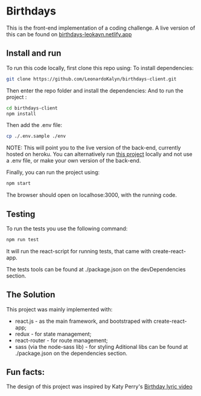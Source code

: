 # Birthdays

This is the front-end implementation of a coding challenge.
A live version of this can be found on [birthdays-leokayn.netlify.app](https://birthdays-leokayn.netlify.app/)

## Install and run
To run this code locally, first clone this repo using:
To install dependencies:
```bash
git clone https://github.com/LeonardoKalyn/birthdays-client.git
```

Then enter the repo folder and install the dependencies:
And to run the project :
```bash
cd birthdays-client
npm install
```

Then add the .env file:
```bash
cp ./.env.sample ./env
```
NOTE: This will point you to the live version of the back-end, currently hosted on heroku. You can alternatively run [this project](https://github.com/LeonardoKalyn/birthdays-api)
locally and not use a .env file, or make your own version of the back-end.

Finally, you can run the project using:
```bash
npm start
```
The browser should open on localhose:3000, with the running code.
## Testing

To run the tests you use the following command:
```bash
npm run test
```
It will run the react-script for running tests, that came with create-react-app.

The tests tools can be found at ./package.json on the devDependencies section.

## The Solution
This project was mainly implemented with:
* react.js - as the main framework, and bootstraped with create-react-app;
* redux - for state management;
* react-router - for route management;
* sass (via the node-sass lib) - for styling
Aditional libs can be found at ./package.json on the dependencies section.

## Fun facts:
The design of this project was inspired by Katy Perry's [Birthday lyric video](https://www.youtube.com/watch?v=jqYxyd1iSNk)

